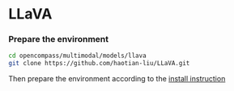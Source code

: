 # LLaVA

### Prepare the environment

```sh
cd opencompass/multimodal/models/llava
git clone https://github.com/haotian-liu/LLaVA.git
```

Then prepare the environment according to the [install instruction](https://github.com/haotian-liu/LLaVA/tree/main#install)
